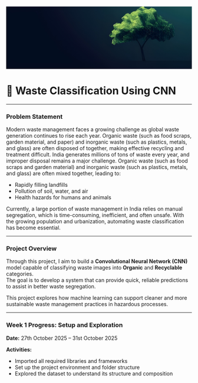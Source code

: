![Banner](gitbanner.jpg)

# 🌿 Waste Classification Using CNN

---

### Problem Statement
Modern waste management faces a growing challenge as global waste generation continues to rise each year. Organic waste (such as food scraps, garden material, and paper) and inorganic waste (such as plastics, metals, and glass) are often disposed of together, making effective recycling and treatment difficult.
India generates millions of tons of waste every year, and improper disposal remains a major challenge. Organic waste (such as food scraps and garden material) and inorganic waste (such as plastics, metals, and glass) are often mixed together, leading to:

- Rapidly filling landfills  
- Pollution of soil, water, and air  
- Health hazards for humans and animals  

Currently, a large portion of waste management in India relies on manual segregation, which is time-consuming, inefficient, and often unsafe. With the growing population and urbanization, automating waste classification has become essential.

---

### Project Overview

Through this project, I aim to build a **Convolutional Neural Network (CNN)** model capable of classifying waste images into **Organic** and **Recyclable** categories.  
The goal is to develop a system that can provide quick, reliable predictions to assist in better waste segregation.

This project explores how machine learning can support cleaner and more sustainable waste management practices in hazardous processes.

---

### Week 1 Progress: Setup and Exploration  
**Date:** 27th October 2025 – 31st October 2025  

**Activities:**
- Imported all required libraries and frameworks  
- Set up the project environment and folder structure  
- Explored the dataset to understand its structure and composition


